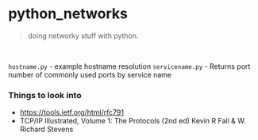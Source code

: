 # python_networks
> doing networky stuff with python.
<br>

`hostname.py` - example hostname resolution
`servicename.py` - Returns port number of commonly used ports by service name


### Things to look into
- https://tools.ietf.org/html/rfc791
- TCP/IP Illustrated, Volume 1: The Protocols (2nd ed) Kevin R Fall & W. Richard Stevens